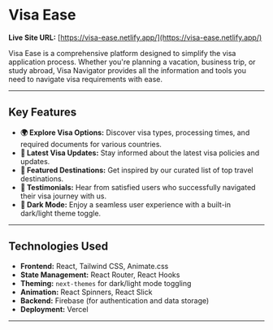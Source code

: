 # Visa Ease

**Live Site URL:** [https://visa-ease.netlify.app/](https://visa-ease.netlify.app/)

Visa Ease is a comprehensive platform designed to simplify the visa application process. Whether you're planning a vacation, business trip, or study abroad, Visa Navigator provides all the information and tools you need to navigate visa requirements with ease.

---

## Key Features

- **🌍 Explore Visa Options:** Discover visa types, processing times, and required documents for various countries.
- **📅 Latest Visa Updates:** Stay informed about the latest visa policies and updates.
- **🌟 Featured Destinations:** Get inspired by our curated list of top travel destinations.
- **💬 Testimonials:** Hear from satisfied users who successfully navigated their visa journey with us.
- **🌙 Dark Mode:** Enjoy a seamless user experience with a built-in dark/light theme toggle.

---

## Technologies Used

- **Frontend:** React, Tailwind CSS, Animate.css
- **State Management:** React Router, React Hooks
- **Theming:** `next-themes` for dark/light mode toggling
- **Animation:** React Spinners, React Slick
- **Backend:** Firebase (for authentication and data storage)
- **Deployment:** Vercel

---


